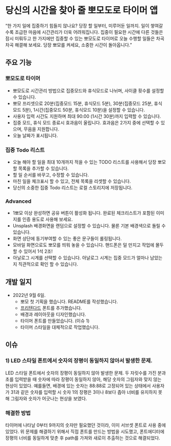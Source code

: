 # 당신의 시간을 찾아 줄 뽀모도로 타이머 앱

“한 가지 일에 집중하기 힘들지 않나요? 당장 할 일부터, 미루어둔 일까지. 일이 쌓여갈수록 조급한 마음에 시간관리가 더욱 어려워집니다. 집중이 필요한 시간에 다른 것들은 잠시 미뤄두고 한 가지에만 집중할 수 있는 뽀모도로 타이머로 오늘 수행할 일들은 차곡차곡 해결해 보세요. 당장 뽀모를 켜세요, 소중한 시간이 돌아옵니다.” 

## 주요 기능 

### 뽀모도로 타이머
- 뽀모도로 시간관리 방법으로 집중모드와 휴식모드로 나뉘며, 사이클 횟수를 설정할 수 있습니다. 
- 뽀모 프리셋으로 20분(집중모드 15분, 휴식모드 5분), 30분(집중모드 25분, 휴식모드 5분), 1시간(집중모드 50분, 휴식모드 10분)을 설정할 수 있습니다. 
- 사용자 입력 시간도 지원하며 최대 90:00 (1시간 30분)까지 입력할 수 있습니다.
- 집중 모드, 휴식 모드 종료시 효과음이 울립니다. 효과음은 2가지 중에 선택할 수 있으며, 무음을 지원합니다. 
- 오늘 날짜가 표시됩니다. 

### 집중 Todo 리스트 
- 오늘 해야 할 일을 최대 10개까지 적을 수 있는 TODO 리스트를 사용해서 당장 뽀모할 목록을 추가할 수 있습니다. 
- 할 일 순서를 바꾸고, 수정할 수 있습니다. 
- 마친 일을 체크표시 할 수 있고, 전체 목록을 리셋할 수 있습니다. 
- 당신의 소중한 집중 Todo 리스트는 로컬 스토리지에 저장됩니다. 

### Advanced
- 1뽀모 이상 완성하면 공유 버튼이 활성화 됩니다. 완료된 체크리스트가 포함된 이미지를 인증 용도로 사용해 보세요.
- Unsplash 배경화면을 랜덤으로 설정할 수 있습니다. 물론 기본 배경색으로 돌릴 수 있습니다. 
- 화면 상단에 동기부여할 수 있는 좋은 문구들이 롤링됩니다.
- 모바일 화면으로도 뽀모를 띄워 놓을 수 있습니다. 핸드폰은 덜 만지고 작업에 몰두할 수 있어서 1석 2조! 
- 아날로그 시계를 선택할 수 있습니다. 아날로그 시계는 집중 모드가 얼마나 남았는지 직관적으로 확인 할 수 있습니다. 

## 개발 일지 

- 2022년 9월 6일. 
  - 뽀모 첫 기획을 했습니다. README를 작성했습니다. 
  - [프리텐다드](https://github.com/orioncactus/pretendard) 폰트를 추가했습니다.
  - 배경과 레이아웃을 디자인했습니다.
  - 타이머 폰트를 만들었습니다. (이슈 1) 
  - 타이머 스타일을 대체적으로 작업했습니다.

## 이슈

### 1) LED 스타일 폰트에서 숫자의 장평이 동일하지 않아서 발생한 문제. 

LED 스타일 폰트에서 숫자의 장평이 동일하지 않아 발생한 문제.
두 자릿수를 가진 분과 초를 입력받을 때 숫자에 따라 장평이 동일하지 않아, 해당 숫자의 그림자와 맞지 않는 현상이 있었다. 예를들면, 배경에 있는 숫자는 88:88로 고정되어 있는 상태에서 사용자가 31과 같은 숫자를 입력할 시 숫자 1의 장평은 3이나 8보다 좁아 너비를 유지하지 못해 그림자와 숫자가 어긋나는 현상을 보였다.

### 해결한 방법 

타이머에 나타날 0부터 9까지의 숫자만 필요했던 것이라, 이미 서브셋 폰트로 사용 중에 있었다. 위 문제를 해결하기 위해서 직접 폰트를 만드는 방법을 시도했고, 폰트에디터에 장평의 너비를 동일하게 맞춘 후 path를 가져와 새로이 추출하는 것으로 해결되었다. 